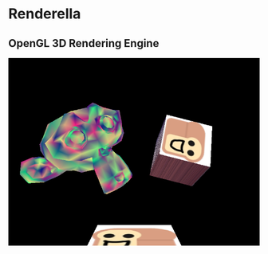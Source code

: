 # Renderella
OpenGL 3D Rendering Engine   
---
![Renderella](https://github.com/MateuszTk/Renderella/blob/main/assets/renderella.PNG?raw=true)
